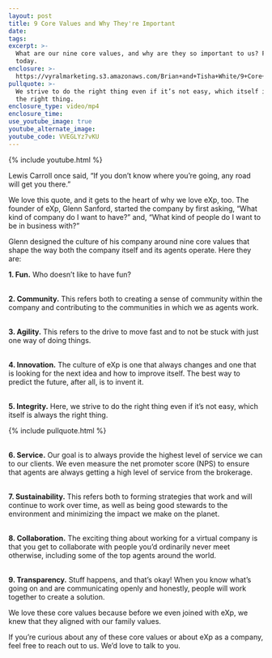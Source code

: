 ```yaml
---
layout: post
title: 9 Core Values and Why They're Important
date:
tags:
excerpt: >-
  What are our nine core values, and why are they so important to us? Find out
  today.
enclosure: >-
  https://vyralmarketing.s3.amazonaws.com/Brian+and+Tisha+White/9+Core+Values+and+Why+They're+Important.mp4
pullquote: >-
  We strive to do the right thing even if it’s not easy, which itself is always
  the right thing.
enclosure_type: video/mp4
enclosure_time:
use_youtube_image: true
youtube_alternate_image:
youtube_code: VVEGLYz7vKU
---
```


{% include youtube.html %}

Lewis Carroll once said, “If you don’t know where you’re going, any road will get you there.”

We love this quote, and it gets to the heart of why we love eXp, too. The founder of eXp, Glenn Sanford, started the company by first asking, “What kind of company do I want to have?” and, “What kind of people do I want to be in business with?”

Glenn designed the culture of his company around nine core values that shape the way both the company itself and its agents operate. Here they are:

**1\. Fun.** Who doesn’t like to have fun?&nbsp;

<br>**2\. Community.** This refers both to creating a sense of community within the company and contributing to the communities in which we as agents work.

<br>**3\. Agility.** This refers to the drive to move fast and to not be stuck with just one way of doing things.

<br>**4\. Innovation.** The culture of eXp is one that always changes and one that is looking for the next idea and how to improve itself. The best way to predict the future, after all, is to invent it.

<br>**5\. Integrity.** Here, we strive to do the right thing even if it’s not easy, which itself is always the right thing.&nbsp;

{% include pullquote.html %}

<br>**6\. Service.** Our goal is to always provide the highest level of service we can to our clients. We even measure the net promoter score (NPS) to ensure that agents are always getting a high level of service from the brokerage.

<br>**7\. Sustainability.** This refers both to forming strategies that work and will continue to work over time, as well as being good stewards to the environment and minimizing the impact we make on the planet.

<br>**8\. Collaboration.** The exciting thing about working for a virtual company is that you get to collaborate with people you’d ordinarily never meet otherwise, including some of the top agents around the world.&nbsp;

<br>**9\. Transparency.** Stuff happens, and that’s okay\! When you know what’s going on and are communicating openly and honestly, people will work together to create a solution.

We love these core values because before we even joined with eXp, we knew that they aligned with our family values.

If you’re curious about any of these core values or about eXp as a company, feel free to reach out to us. We’d love to talk to you.